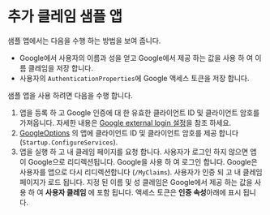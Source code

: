 # <a name="additional-claims-sample-app"></a>추가 클레임 샘플 앱

샘플 앱에서는 다음을 수행 하는 방법을 보여 줍니다.

* Google에서 사용자의 이름과 성을 얻고 Google에서 제공 하는 값을 사용 하 여 이름 클레임을 저장 합니다.
* 사용자의 `AuthenticationProperties`에 Google 액세스 토큰을 저장 합니다.

샘플 앱을 사용 하려면 다음을 수행 합니다.

1. 앱을 등록 하 고 Google 인증에 대 한 유효한 클라이언트 ID 및 클라이언트 암호를 가져옵니다. 자세한 내용은 [Google external login 설정](https://docs.microsoft.com/aspnet/core/security/authentication/social/google-logins)을 참조 하세요.
1. [GoogleOptions](https://docs.microsoft.com/dotnet/api/microsoft.aspnetcore.authentication.google.googleoptions) 의 앱에 클라이언트 ID 및 클라이언트 암호를 제공 합니다 (`Startup.ConfigureServices`).
1. 앱을 실행 하 고 내 클레임 페이지를 요청 합니다. 사용자가 로그인 하지 않으면 앱이 Google으로 리디렉션됩니다. Google을 사용 하 여 로그인 합니다. Google은 사용자를 앱으로 다시 리디렉션합니다 (`/MyClaims`). 사용자가 인증 되 고 내 클레임 페이지가 로드 됩니다. 지정 된 이름 및 성 클레임은 Google에서 제공 하는 값을 사용 하 여 **사용자 클레임** 에 포함 됩니다. 액세스 토큰은 **인증 속성**아래에 표시 됩니다.
